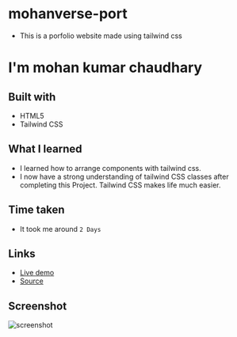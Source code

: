 # mohanverse-port

- This is a porfolio website made using tailwind css

# I'm mohan kumar chaudhary

## Built with

- HTML5
- Tailwind CSS


## What I learned
- I learned how to arrange components with tailwind css.
- I now have a strong understanding of tailwind CSS classes after completing this Project. Tailwind CSS makes life much easier.

## Time taken
- It took me around ``2 Days ``



## Links
- [Live demo](https://mohanverse-port.vercel.app/)
- [Source](https://mohanverse-port.vercel.app/)

## Screenshot

![screenshot]()

